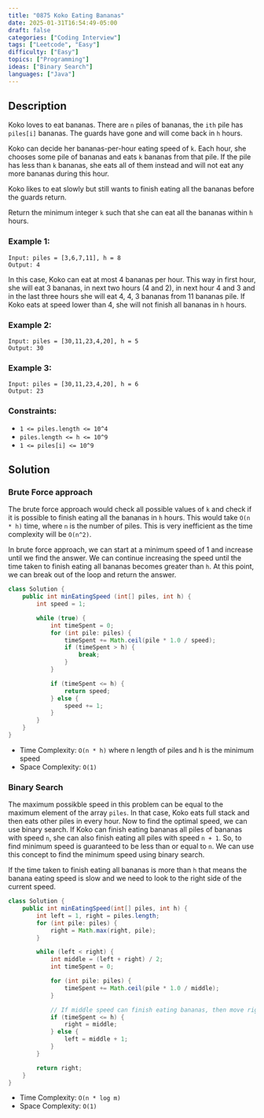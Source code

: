 ```yaml
---
title: "0875 Koko Eating Bananas"
date: 2025-01-31T16:54:49-05:00
draft: false
categories: ["Coding Interview"]
tags: ["Leetcode", "Easy"]
difficulty: ["Easy"]
topics: ["Programming"]
ideas: ["Binary Search"]
languages: ["Java"]
---
```


## Description

Koko loves to eat bananas. There are `n` piles of bananas, the `ith` pile has `piles[i]` bananas. The guards have gone and will come back in `h` hours.

Koko can decide her bananas-per-hour eating speed of `k`. Each hour, she chooses some pile of bananas and eats `k` bananas from that pile. If the pile has less than `k` bananas, she eats all of them instead and will not eat any more bananas during this hour.

Koko likes to eat slowly but still wants to finish eating all the bananas before the guards return.

Return the minimum integer `k` such that she can eat all the bananas within `h` hours.

 
### Example 1:

```plaintext
Input: piles = [3,6,7,11], h = 8
Output: 4
```

In this case, Koko can eat at most 4 bananas per hour. This way in first hour, she will eat 3 bananas, in next two hours (4 and 2), in next hour 4 and 3 and in the last three hours she will eat 4, 4, 3 bananas from 11 bananas pile. If Koko eats at speed lower than 4, she will not finish all bananas in `h` hours. 

### Example 2:

```
Input: piles = [30,11,23,4,20], h = 5
Output: 30
```

### Example 3:

```
Input: piles = [30,11,23,4,20], h = 6
Output: 23
```

### Constraints:

- `1 <= piles.length <= 10^4`
- `piles.length <= h <= 10^9`
- `1 <= piles[i] <= 10^9`

## Solution

### Brute Force approach

The brute force approach would check all possible values of `k` and check if it is possible to finish eating all the bananas in `h` hours. This would take `O(n * h)` time, where `n` is the number of piles. This is very inefficient as the time complexity will be `O(n^2)`.

In brute force approach, we can start at a minimum speed of 1 and increase until we find the answer. We can continue increasing the speed until the time taken to finish eating all bananas becomes greater than `h`. At this point, we can break out of the loop and return the answer.

```java
class Solution {
    public int minEatingSpeed (int[] piles, int h) {
        int speed = 1;

        while (true) {
            int timeSpent = 0;
            for (int pile: piles) {
                timeSpent += Math.ceil(pile * 1.0 / speed);
                if (timeSpent > h) {
                    break;
                }
            }

            if (timeSpent <= h) {
                return speed;
            } else {
                speed += 1;
            }
        }
    }
}
```

- Time Complexity: `O(n * h)` where n length of piles and h is the minimum speed
- Space Complexity: `O(1)`

### Binary Search

The maximum possikble speed in this problem can be equal to the maximum element of the array `piles`. In that case, Koko eats full stack and then eats other piles in every hour. Now to find the optimal speed, we can use binary search. If Koko can finish eating bananas all piles of bananas with speed `n`, she can also finish eating all piles with speed `n + 1`. So, to find minimum speed is guaranteed to be less than or equal to `n`. We can use this concept to find the minimum speed using binary search.

If the time taken to finish eating all bananas is more than `h` that means the banana eating speed is slow and we need to look to the right side of the current speed.

```java
class Solution {
    public int minEatingSpeed(int[] piles, int h) {
        int left = 1, right = piles.length;
        for (int pile: piles) {
            right = Math.max(right, pile);
        }

        while (left < right) {
            int middle = (left + right) / 2;
            int timeSpent = 0;

            for (int pile: piles) {
                timeSpent += Math.ceil(pile * 1.0 / middle);
            }

            // If middle speed can finish eating bananas, then move right to middle to find even lower possible speed.
            if (timeSpent <= h) {
                right = middle;
            } else {
                left = middle + 1;
            }
        }

        return right;
    }
}
```

- Time Complexity: `O(n * log m)`
- Space Complexity: `O(1)`